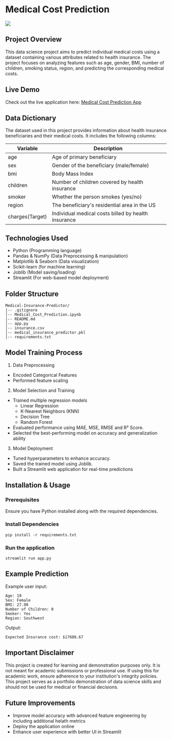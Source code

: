 # Medical Cost Prediction
![](https://miro.medium.com/v2/resize:fit:1400/0*ssbGU5VIxtVB6NrF)
## Project Overview
This data science project aims to predict individual medical costs using a dataset containing various attributes related to health insurance. The project focuses on analyzing features such as age, gender, BMI, number of children, smoking status, region, and predicting the corresponding medical costs.

## Live Demo
Check out the live application here: [Medical Cost Prediction App](https://medical-insurance-predictor-tool.streamlit.app)

## Data Dictionary
The dataset used in this project provides information about health insurance beneficiaries and their medical costs. It includes the following columns:

| Variable | Description |
| --- | --- |
| age | Age of primary beneficiary |
| sex | Gender of the beneficiary (male/female) |
|bmi | Body Mass Index |
|children | Number of children covered by health insurance |
|smoker | Whether the person smokes (yes/no) |
|region | The beneficiary's residential area in the US |
|charges(Target) | Individual medical costs billed by health insurance |

## Technologies Used
- Python (Programming language)
- Pandas & NumPy (Data Preprocessing & manipulation)
- Matplotlib & Seaborn (Data visualization)
- Scikit-learn (for machine learning)
- Joblib (Model saving/loading)
- Streamlit (For web-based model deployment)

## Folder Structure
```
Medical-Insurance-Predictor/
|-- .gitignore
│-- Medical_Cost_Prediction.ipynb    
|-- README.md           
│-- app.py        
│-- insurance.csv    
│-- medical_insurance_predictor.pkl  
│-- requirements.txt         
```

## Model Training Process
1. Data Preprocessing
  - Encoded Categorical Features
  - Performed feature scaling
2. Model Selection and Training
  - Trained multiple regression models
    - Linear Regression
    - K-Nearest Neighbors (KNN)
    - Decision Tree
    - Random Forest
  - Evaluated performance using MAE, MSE, RMSE and R² Score.
  - Selected the best-performing model on accuracy and generalization ability
3. Model Deployment
  - Tuned hyperparameters to enhance accuracy.
  - Saved the trained model using Joblib.
  - Built a Streamlit web application for real-time predictions

## Installation & Usage
### Prerequisites
Ensure you have Python installed along with the required dependencies.

### Install Dependencies
```
pip install -r requirements.txt
```

### Run the application
```
streamlit run app.py
```

 ## Example Prediction
Example user input:
```
Age: 19
Sex: Female
BMI: 27.90
Number of Children: 0
Smoker: Yes
Region: Southwest
```
Output:
```
Expected Insurance cost: $17608.67
```

## Important Disclaimer
This project is created for learning and demonstration purposes only. It is not meant for academic submissions or professional use. If using this for academic work, ensure adherence to your institution's integrity policies. This project serves as a portfolio demonstration of data science skills and should not be used for medical or financial decisions.

## Future Improvements
- Improve model accuracy with advanced feature engineering by including additional helath metrics
- Deploy the application online
- Enhance user experience with better UI in Streamlit
